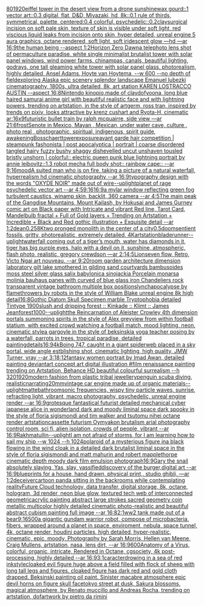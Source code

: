 [80](https://www.ebank.nz/aiartgenerator?category=80)[1920](https://www.ebank.nz/aiartgenerator?category=1920)[eiffel tower in the desert view from a drone sunshine](https://www.ebank.nz/aiartgenerator?category=eiffel%2520tower%2520in%2520the%2520desert%2520view%2520from%2520a%2520drone%2520sunshine)[wax gourd::1 vector art::0.3 digital, flat, D&D, Miyazaki, hd, 8k::0.1 rule of thirds, symmetrical, palette, centered:0.4 colorful, psychedelic::0.2](https://www.ebank.nz/aiartgenerator?category=wax%2520gourd%3A%3A1%2520vector%2520art%3A%3A0.3%2520digital%2C%2520flat%2C%2520D%26D%2C%2520Miyazaki%2C%2520hd%2C%25208k%3A%3A0.1%2520rule%2520of%2520thirds%2C%2520symmetrical%2C%2520palette%2C%2520centered%3A0.4%2520colorful%2C%2520psychedelic%3A%3A0.2)[clay](https://www.ebank.nz/aiartgenerator?category=clay)[surgical incision on soft pale skin, texture of skin is visible under soft light, red viscious liquid leaks from incision onto skin, hyper detailed, unreal engine 5 aura graphics, octane rendered, soft light, soft iridescent glow —hd —ar 16:9](https://www.ebank.nz/aiartgenerator?category=surgical%2520incision%2520on%2520soft%2520pale%2520skin%2C%2520texture%2520of%2520skin%2520is%2520visible%2520under%2520soft%2520light%2C%2520red%2520viscious%2520liquid%2520leaks%2520from%2520incision%2520onto%2520skin%2C%2520hyper%2520detailed%2C%2520unreal%2520engine%25205%2520aura%2520graphics%2C%2520octane%2520rendered%2C%2520soft%2520light%2C%2520soft%2520iridescent%2520glow%2520%E2%80%94hd%2520%E2%80%94ar%252016%3A9)[the human being --aspect 1:2](https://www.ebank.nz/aiartgenerator?category=the%2520human%2520being%2520--aspect%25201%3A2)[Horizon Zero Dawn](https://www.ebank.nz/aiartgenerator?category=Horizon%2520Zero%2520Dawn)[a telephoto lens shot of permaculture paradise, white single minimalist brutalist tower with solar panel windows, wind power farms, chinampas, canals, beautiful lighting, godrays, one tall gleaming white tower with solar panel glass, photorealism, highly detailed, Ansel Adams, Hoyte van Hoytema, --w 600 --no depth of field](https://www.ebank.nz/aiartgenerator?category=a%2520telephoto%2520lens%2520shot%2520of%2520permaculture%2520paradise%2C%2520white%2520single%2520minimalist%2520brutalist%2520tower%2520with%2520solar%2520panel%2520windows%2C%2520wind%2520power%2520farms%2C%2520chinampas%2C%2520canals%2C%2520beautiful%2520lighting%2C%2520godrays%2C%2520one%2520tall%2520gleaming%2520white%2520tower%2520with%2520solar%2520panel%2520glass%2C%2520photorealism%2C%2520highly%2520detailed%2C%2520Ansel%2520Adams%2C%2520Hoyte%2520van%2520Hoytema%2C%2520--w%2520600%2520--no%2520depth%2520of%2520field)[exploring Alaska epic scenery splendor landscape Emanuel lubezki cinematography, 1800s, ultra detailed, 8k, art station KAREN LOSTRACCO AUSTIN --aspect 16:8](https://www.ebank.nz/aiartgenerator?category=exploring%2520Alaska%2520epic%2520scenery%2520splendor%2520landscape%2520Emanuel%2520lubezki%2520cinematography%2C%25201800s%2C%2520ultra%2520detailed%2C%25208k%2C%2520art%2520station%2520KAREN%2520LOSTRACCO%2520AUSTIN%2520--aspect%252016%3A8)[Nintendo kinopio,made of clay](https://www.ebank.nz/aiartgenerator?category=Nintendo%2520kinopio%2Cmade%2520of%2520clay)[dof](https://www.ebank.nz/aiartgenerator?category=dof)[yoona, long blue haired samurai anime girl with beautiful realistic face and with lightning powers, trending on artstation, in the style of artgerm, ross tran, inspired by trends on pixiv, looks attractive by krenz cushart and Ryota-H, cinematic ar:16x9](https://www.ebank.nz/aiartgenerator?category=yoona%2C%2520long%2520blue%2520haired%2520samurai%2520anime%2520girl%2520with%2520beautiful%2520realistic%2520face%2520and%2520with%2520lightning%2520powers%2C%2520trending%2520on%2520artstation%2C%2520in%2520the%2520style%2520of%2520artgerm%2C%2520ross%2520tran%2C%2520inspired%2520by%2520trends%2520on%2520pixiv%2C%2520looks%2520attractive%2520by%2520krenz%2520cushart%2520and%2520Ryota-H%2C%2520cinematic%2520ar%3A16x9)[futuristic bullet train by ralph mcquairre, side view —ar 21:6](https://www.ebank.nz/aiartgenerator?category=futuristic%2520bullet%2520train%2520by%2520ralph%2520mcquairre%2C%2520side%2520view%2520%E2%80%94ar%252021%3A6)[frost](https://www.ebank.nz/aiartgenerator?category=frost)[Senote in Mexico, Mayan , Mexican, under water cave, culture , photo real , photographic, spiritual, indigenous, spirit guide, awakening](https://www.ebank.nz/aiartgenerator?category=Senote%2520in%2520Mexico%2C%2520Mayan%2520%2C%2520Mexican%2C%2520under%2520water%2520cave%2C%2520culture%2520%2C%2520photo%2520real%2520%2C%2520photographic%2C%2520spiritual%2C%2520indigenous%2C%2520spirit%2520guide%2C%2520awakening)[Bosschaert](https://www.ebank.nz/aiartgenerator?category=Bosschaert)[tower](https://www.ebank.nz/aiartgenerator?category=tower)[exposure](https://www.ebank.nz/aiartgenerator?category=exposure)[avant garde hair competition | steampunk fashonista | post apocalyptica | portrait | coarse disordered tangled hairy fuzzy bushy shaggy dishevelled uncut unshaven tousled bristly unshorn | colorful:: electric queen punk blue lightning portrait by annie leibovitz::1.3 robot mecha full body shot:: rainbow cape:: --ar 9:16](https://www.ebank.nz/aiartgenerator?category=avant%2520garde%2520hair%2520competition%2520%7C%2520steampunk%2520fashonista%2520%7C%2520post%2520apocalyptica%2520%7C%2520portrait%2520%7C%2520coarse%2520disordered%2520tangled%2520hairy%2520fuzzy%2520bushy%2520shaggy%2520dishevelled%2520uncut%2520unshaven%2520tousled%2520bristly%2520unshorn%2520%7C%2520colorful%3A%3A%2520electric%2520queen%2520punk%2520blue%2520lightning%2520portrait%2520by%2520annie%2520leibovitz%3A%3A1.3%2520robot%2520mecha%2520full%2520body%2520shot%3A%3A%2520rainbow%2520cape%3A%3A%2520--ar%25209%3A16)[mood](https://www.ebank.nz/aiartgenerator?category=mood)[A suited man who is on fire, taking a picture of a natural waterfall, hyperrealism hd cinematic photography --ar 16:9](https://www.ebank.nz/aiartgenerator?category=A%2520suited%2520man%2520who%2520is%2520on%2520fire%2C%2520taking%2520a%2520picture%2520of%2520a%2520natural%2520waterfall%2C%2520hyperrealism%2520hd%2520cinematic%2520photography%2520--ar%252016%3A9)[typography design with the words "OXYDE NOIR" made out of wire](https://www.ebank.nz/aiartgenerator?category=typography%2520design%2520with%2520the%2520words%2520%22OXYDE%2520NOIR%22%2520made%2520out%2520of%2520wire)[--uplight](https://www.ebank.nz/aiartgenerator?category=--uplight)[planet of rage psychedelic vector art --ar 4:5](https://www.ebank.nz/aiartgenerator?category=planet%2520of%2520rage%2520psychedelic%2520vector%2520art%2520--ar%25204%3A5)[9:16](https://www.ebank.nz/aiartgenerator?category=9%3A16)[16:9](https://www.ebank.nz/aiartgenerator?category=16%3A9)[a mylar window reflecting green fog turbulent caustics, winamp skin, backlit, 360 camera --ar 4:5](https://www.ebank.nz/aiartgenerator?category=a%2520mylar%2520window%2520reflecting%2520green%2520fog%2520turbulent%2520caustics%2C%2520winamp%2520skin%2C%2520backlit%2C%2520360%2520camera%2520--ar%25204%3A5)[The main peak of the Gangdise Mountains, Mount Kailash, by Hokusai and James Gurney comic art on Black paper with Intricate and vibrant Red line, Tarot Card, Mandelbulb fractal + Full of Gold layers + Trending on Artstation + Incredible + Black and Red gothic illustration + Exquisite detail --ar 1:2](https://www.ebank.nz/aiartgenerator?category=The%2520main%2520peak%2520of%2520the%2520Gangdise%2520Mountains%2C%2520Mount%2520Kailash%2C%2520by%2520Hokusai%2520and%2520James%2520Gurney%2520comic%2520art%2520on%2520Black%2520paper%2520with%2520Intricate%2520and%2520vibrant%2520Red%2520line%2C%2520Tarot%2520Card%2C%2520Mandelbulb%2520fractal%2520%2B%2520Full%2520of%2520Gold%2520layers%2520%2B%2520Trending%2520on%2520Artstation%2520%2B%2520Incredible%2520%2B%2520Black%2520and%2520Red%2520gothic%2520illustration%2520%2B%2520Exquisite%2520detail%2520--ar%25201%3A2)[dean](https://www.ebank.nz/aiartgenerator?category=dean)[0.25](https://www.ebank.nz/aiartgenerator?category=0.25)[8K](https://www.ebank.nz/aiartgenerator?category=8K)[two pronged monolith in the center of a city](https://www.ebank.nz/aiartgenerator?category=two%2520pronged%2520monolith%2520in%2520the%2520center%2520of%2520a%2520city)[0.5](https://www.ebank.nz/aiartgenerator?category=0.5)[doom](https://www.ebank.nz/aiartgenerator?category=doom)[sentient fossils, gritty, photorealistic, extremely detailed, 4K](https://www.ebank.nz/aiartgenerator?category=sentient%2520fossils%2C%2520gritty%2C%2520photorealistic%2C%2520extremely%2520detailed%2C%25204K)[artstation](https://www.ebank.nz/aiartgenerator?category=artstation)[bladerunner](https://www.ebank.nz/aiartgenerator?category=bladerunner)[--uplight](https://www.ebank.nz/aiartgenerator?category=--uplight)[waterfall coming out of a tiger’s mouth, water has diamonds in it, tiger has big purple eyes, halo with a devil on it, sunshine, atmospheric, flash photo, realistic, gregory crewdson —ar 2:1](https://www.ebank.nz/aiartgenerator?category=waterfall%2520coming%2520out%2520of%2520a%2520tiger%E2%80%99s%2520mouth%2C%2520water%2520has%2520diamonds%2520in%2520it%2C%2520tiger%2520has%2520big%2520purple%2520eyes%2C%2520halo%2520with%2520a%2520devil%2520on%2520it%2C%2520sunshine%2C%2520atmospheric%2C%2520flash%2520photo%2C%2520realistic%2C%2520gregory%2520crewdson%2520%E2%80%94ar%25202%3A1)[4:5](https://www.ebank.nz/aiartgenerator?category=4%3A5)[Lions](https://www.ebank.nz/aiartgenerator?category=Lions)[even flow, Retro, Victo Ngai art nouveau,  --ar 9:20](https://www.ebank.nz/aiartgenerator?category=even%2520flow%2C%2520Retro%2C%2520Victo%2520Ngai%2520art%2520nouveau%2C%2520%2520--ar%25209%3A20)[room garden architecture dimension laboratory gilt lake smothered in gilding sand courtyards bambusoides moss steel silver glass salix babylonica sinojackia Porcelain monarsa molinia bauhaus panes with curved of blue glass iron Chandeliers rock transparent vintage bathroom multiple box positions](https://www.ebank.nz/aiartgenerator?category=room%2520garden%2520architecture%2520dimension%2520laboratory%2520gilt%2520lake%2520smothered%2520in%2520gilding%2520sand%2520courtyards%2520bambusoides%2520moss%2520steel%2520silver%2520glass%2520salix%2520babylonica%2520sinojackia%2520Porcelain%2520monarsa%2520molinia%2520bauhaus%2520panes%2520with%2520curved%2520of%2520blue%2520glass%2520iron%2520Chandeliers%2520rock%2520transparent%2520vintage%2520bathroom%2520multiple%2520box%2520positions)[lynch](https://www.ebank.nz/aiartgenerator?category=lynch)[apocalypse by flamethrowers by robots in the style of William Blake unreal engine 8k high detail](https://www.ebank.nz/aiartgenerator?category=apocalypse%2520by%2520flamethrowers%2520by%2520robots%2520in%2520the%2520style%2520of%2520William%2520Blake%2520unreal%2520engine%25208k%2520high%2520detail)[16:8](https://www.ebank.nz/aiartgenerator?category=16%3A8)[Gothic Diatom Skull Specimen marble Tryptophobia detailed Tintype 1900s](https://www.ebank.nz/aiartgenerator?category=Gothic%2520Diatom%2520Skull%2520Specimen%2520marble%2520Tryptophobia%2520detailed%2520Tintype%25201900s)[lush and dripping forest :: Kinkade :: Klimt :: James Jean](https://www.ebank.nz/aiartgenerator?category=lush%2520and%2520dripping%2520forest%2520%3A%3A%2520Kinkade%2520%3A%3A%2520Klimt%2520%3A%3A%2520James%2520Jean)[forest](https://www.ebank.nz/aiartgenerator?category=forest)[1000](https://www.ebank.nz/aiartgenerator?category=1000)[--uplight](https://www.ebank.nz/aiartgenerator?category=--uplight)[the Reincarnation of Aleister Crowley 4th dimension portals summoning spirits in the style of Alex grey](https://www.ebank.nz/aiartgenerator?category=the%2520Reincarnation%2520of%2520Aleister%2520Crowley%25204th%2520dimension%2520portals%2520summoning%2520spirits%2520in%2520the%2520style%2520of%2520Alex%2520grey)[view from within football statium, with excited crowd watching a football match, mood lighting, neon, cinematic style](https://www.ebank.nz/aiartgenerator?category=view%2520from%2520within%2520football%2520statium%2C%2520with%2520excited%2520crowd%2520watching%2520a%2520football%2520match%2C%2520mood%2520lighting%2C%2520neon%2C%2520cinematic%2520style)[a gargoyle in the style of beksinski](https://www.ebank.nz/aiartgenerator?category=a%2520gargoyle%2520in%2520the%2520style%2520of%2520beksinski)[a yoga teacher posing by a waterfall, parrots in trees, tropical paradise, detailed painting](https://www.ebank.nz/aiartgenerator?category=a%2520yoga%2520teacher%2520posing%2520by%2520a%2520waterfall%2C%2520parrots%2520in%2520trees%2C%2520tropical%2520paradise%2C%2520detailed%2520painting)[details](https://www.ebank.nz/aiartgenerator?category=details)[16:9](https://www.ebank.nz/aiartgenerator?category=16%3A9)[4k](https://www.ebank.nz/aiartgenerator?category=4k)[Boing 747, caught in a giant spiderweb placed in a sky portal. wide angle estblishing shot, cinematic lighting, high quality, JMW Turner, vray --ar 3:1](https://www.ebank.nz/aiartgenerator?category=Boing%2520747%2C%2520caught%2520in%2520a%2520giant%2520spiderweb%2520placed%2520in%2520a%2520sky%2520portal.%2520wide%2520angle%2520estblishing%2520shot%2C%2520cinematic%2520lighting%2C%2520high%2520quality%2C%2520JMW%2520Turner%2C%2520vray%2520--ar%25203%3A1)[8:12](https://www.ebank.nz/aiartgenerator?category=8%3A12)[fantasy women portrait by Imad Awan, detailed painting deviantart concept art digital illustration #film renaissance painting trending on Artstation, Behance HD beautiful colourful surrealism --h 320](https://www.ebank.nz/aiartgenerator?category=fantasy%2520women%2520portrait%2520by%2520Imad%2520Awan%2C%2520detailed%2520painting%2520deviantart%2520concept%2520art%2520digital%2520illustration%2520%23film%2520renaissance%2520painting%2520trending%2520on%2520Artstation%2C%2520Behance%2520HD%2520beautiful%2520colourful%2520surrealism%2520--h%2520320)[1920](https://www.ebank.nz/aiartgenerator?category=1920)[modern fashion from plastic tribal jewellery](https://www.ebank.nz/aiartgenerator?category=modern%2520fashion%2520from%2520plastic%2520tribal%2520jewellery)[penguin scuba diving, realistic](https://www.ebank.nz/aiartgenerator?category=penguin%2520scuba%2520diving%2C%2520realistic)[narrating](https://www.ebank.nz/aiartgenerator?category=narrating)[20mm](https://www.ebank.nz/aiartgenerator?category=20mm)[vintage car engine made up of organic materials](https://www.ebank.nz/aiartgenerator?category=vintage%2520car%2520engine%2520made%2520up%2520of%2520organic%2520materials)[--uplight](https://www.ebank.nz/aiartgenerator?category=--uplight)[matte](https://www.ebank.nz/aiartgenerator?category=matte)[bathroom](https://www.ebank.nz/aiartgenerator?category=bathroom)[sonic frequencies, wispy tiny particle waves, sunrise, refracting light, vibrant, macro photography, psychedelic, unreal engine render --ar 16:9](https://www.ebank.nz/aiartgenerator?category=sonic%2520frequencies%2C%2520wispy%2520tiny%2520particle%2520waves%2C%2520sunrise%2C%2520refracting%2520light%2C%2520vibrant%2C%2520macro%2520photography%2C%2520psychedelic%2C%2520unreal%2520engine%2520render%2520--ar%252016%3A9)[grotesque fantastical futurist detailed mechanical cyber japanese alice in wonderland dark and moody liminal space dark spooky in the style of floria sigismondi and tim walker and tsutomu nihei octane render artstation](https://www.ebank.nz/aiartgenerator?category=grotesque%2520fantastical%2520futurist%2520detailed%2520mechanical%2520cyber%2520japanese%2520alice%2520in%2520wonderland%2520dark%2520and%2520moody%2520liminal%2520space%2520dark%2520spooky%2520in%2520the%2520style%2520of%2520floria%2520sigismondi%2520and%2520tim%2520walker%2520and%2520tsutomu%2520nihei%2520octane%2520render%2520artstation)[cassette futurism Oymyakon brutalism arial photography control room, sci fi, alien isolation, crowds of people, vibrant --ar 16:9](https://www.ebank.nz/aiartgenerator?category=cassette%2520futurism%2520Oymyakon%2520brutalism%2520arial%2520photography%2520control%2520room%2C%2520sci%2520fi%2C%2520alien%2520isolation%2C%2520crowds%2520of%2520people%2C%2520vibrant%2520--ar%252016%3A9)[Rakhmatullin](https://www.ebank.nz/aiartgenerator?category=Rakhmatullin)[--uplight](https://www.ebank.nz/aiartgenerator?category=--uplight)[I am not afraid of storms, for I am learning how to sail my ship  --w 1024 --h 1024](https://www.ebank.nz/aiartgenerator?category=I%2520am%2520not%2520afraid%2520of%2520storms%2C%2520for%2520I%2520am%2520learning%2520how%2520to%2520sail%2520my%2520ship%2520%2520--w%25201024%2520--h%25201024)[polaroid of a mysterious figure ina black flowing in the wind cloak in a detailed dark brutalist liminal space in the style of floria sigismondi and matt mahurin and robert mapplethorpe cinematic depth moody dark film emulsion photograph](https://www.ebank.nz/aiartgenerator?category=polaroid%2520of%2520a%2520mysterious%2520figure%2520ina%2520black%2520flowing%2520in%2520the%2520wind%2520cloak%2520in%2520a%2520detailed%2520dark%2520brutalist%2520liminal%2520space%2520in%2520the%2520style%2520of%2520floria%2520sigismondi%2520and%2520matt%2520mahurin%2520and%2520robert%2520mapplethorpe%2520cinematic%2520depth%2520moody%2520dark%2520film%2520emulsion%2520photograph)[16:9](https://www.ebank.nz/aiartgenerator?category=16%3A9)[Gary the snail absolutely slaying, Yas, slay, yassified](https://www.ebank.nz/aiartgenerator?category=Gary%2520the%2520snail%2520absolutely%2520slaying%2C%2520Yas%2C%2520slay%2C%2520yassified)[discovery of the burger,digital art --ar 16:9](https://www.ebank.nz/aiartgenerator?category=discovery%2520of%2520the%2520burger%2Cdigital%2520art%2520--ar%252016%3A9)[blueprints for a house, hand drawn, physical print,, studio ghibli,   —ar 1:2](https://www.ebank.nz/aiartgenerator?category=blueprints%2520for%2520a%2520house%2C%2520hand%2520drawn%2C%2520physical%2520print%2C%2C%2520studio%2520ghibli%2C%2520%2520%2520%E2%80%94ar%25201%3A2)[deceiver](https://www.ebank.nz/aiartgenerator?category=deceiver)[cartoon panda sitting in the backrooms while contemplating reality](https://www.ebank.nz/aiartgenerator?category=cartoon%2520panda%2520sitting%2520in%2520the%2520backrooms%2520while%2520contemplating%2520reality)[Future Cloud technology, data transfer, digital storage, 8k, octane, hologram, 3d render, neon blue glow, textured tech web of interconnected geometric](https://www.ebank.nz/aiartgenerator?category=Future%2520Cloud%2520technology%2C%2520data%2520transfer%2C%2520digital%2520storage%2C%25208k%2C%2520octane%2C%2520hologram%2C%25203d%2520render%2C%2520neon%2520blue%2520glow%2C%2520textured%2520tech%2520web%2520of%2520interconnected%2520geometric)[acrylic painting abstract large strokes sacred geometry coin metallic multicolor highly detailed cinematic photo-realistic and beautiful abstract cubism painting full image --ar 16:8](https://www.ebank.nz/aiartgenerator?category=acrylic%2520painting%2520abstract%2520large%2520strokes%2520sacred%2520geometry%2520coin%2520metallic%2520multicolor%2520highly%2520detailed%2520cinematic%2520photo-realistic%2520and%2520beautiful%2520abstract%2520cubism%2520painting%2520full%2520image%2520--ar%252016%3A8)[2:1](https://www.ebank.nz/aiartgenerator?category=2%3A1)[ww2 tank made out of a bear](https://www.ebank.nz/aiartgenerator?category=ww2%2520tank%2520made%2520out%2520of%2520a%2520bear)[9:16](https://www.ebank.nz/aiartgenerator?category=9%3A16)[500](https://www.ebank.nz/aiartgenerator?category=500)[a gigantic gundam warrior robot, compose of microbacteria, fibers, wrapped around a planet in space, enviroment, nebula, space tunnel, 4k, octane render, houdini particles, high detailed, hyper-realistic, cinematic, epic, moody, Photography by Sarah Morris, Hellen van Meene, Craig Mullens, artstation, nasa, lens dirt, --ar 16:9](https://www.ebank.nz/aiartgenerator?category=a%2520gigantic%2520gundam%2520warrior%2520robot%2C%2520compose%2520of%2520microbacteria%2C%2520fibers%2C%2520wrapped%2520around%2520a%2520planet%2520in%2520space%2C%2520enviroment%2C%2520nebula%2C%2520space%2520tunnel%2C%25204k%2C%2520octane%2520render%2C%2520houdini%2520particles%2C%2520high%2520detailed%2C%2520hyper-realistic%2C%2520cinematic%2C%2520epic%2C%2520moody%2C%2520Photography%2520by%2520Sarah%2520Morris%2C%2520Hellen%2520van%2520Meene%2C%2520Craig%2520Mullens%2C%2520artstation%2C%2520nasa%2C%2520lens%2520dirt%2C%2520--ar%252016%3A9)[600](https://www.ebank.nz/aiartgenerator?category=600)[Anatomy of a Virus, colorful, organic, intricate, Rendered in Octane, cgsociety, 4k post-processing, highly detailed --ar 16:9](https://www.ebank.nz/aiartgenerator?category=Anatomy%2520of%2520a%2520Virus%2C%2520colorful%2C%2520organic%2C%2520intricate%2C%2520Rendered%2520in%2520Octane%2C%2520cgsociety%2C%25204k%2520post-processing%2C%2520highly%2520detailed%2520--ar%252016%3A9)[3:1](https://www.ebank.nz/aiartgenerator?category=3%3A1)[caracter](https://www.ebank.nz/aiartgenerator?category=caracter)[drowing in a sea of red ink](https://www.ebank.nz/aiartgenerator?category=drowing%2520in%2520a%2520sea%2520of%2520red%2520ink)[style](https://www.ebank.nz/aiartgenerator?category=style)[cloaked evil figure huge above a field filled with flock of sheep with long tall legs and figures. cloaked figure has dark red and gold cloth drapped. Beksinski painting oil paint. Sinister macabre atmosphere epic devil horns on figure skull face](https://www.ebank.nz/aiartgenerator?category=cloaked%2520evil%2520figure%2520huge%2520above%2520a%2520field%2520filled%2520with%2520flock%2520of%2520sheep%2520with%2520long%2520tall%2520legs%2520and%2520figures.%2520cloaked%2520figure%2520has%2520dark%2520red%2520and%2520gold%2520cloth%2520drapped.%2520Beksinski%2520painting%2520oil%2520paint.%2520Sinister%2520macabre%2520atmosphere%2520epic%2520devil%2520horns%2520on%2520figure%2520skull%2520face)[tokyo street at dusk, Sakura blossoms, magical atmosphere, by Renato muccillo and Andreas Rocha, trending on artstation, dof](https://www.ebank.nz/aiartgenerator?category=tokyo%2520street%2520at%2520dusk%2C%2520Sakura%2520blossoms%2C%2520magical%2520atmosphere%2C%2520by%2520Renato%2520muccillo%2520and%2520Andreas%2520Rocha%2C%2520trending%2520on%2520artstation%2C%2520dof)[artwork by pietro da rimini](https://www.ebank.nz/aiartgenerator?category=artwork%2520by%2520pietro%2520da%2520rimini)